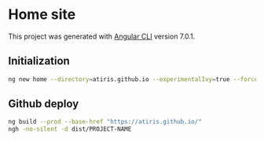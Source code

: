 # Home site

This project was generated with [Angular CLI](https://github.com/angular/angular-cli) version 7.0.1.

## Initialization

```bash
ng new home --directory=atiris.github.io --experimentalIvy=true --force=true --prefix=athome --routing=true --style=scss
```

## Github deploy

```bash
ng build --prod --base-href "https://atiris.github.io/"
ngh -no-silent -d dist/PROJECT-NAME
```
